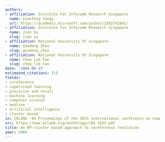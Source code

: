```yaml
---
authors:
- affiliation: Institute For Infocomm Research Singapore
  name: Xiaofeng Yangy
  url: https://academic.microsoft.com/author/2282742841/
- affiliation: Institute For Infocomm Research Singapore
  name: Jian Su
  slug: jian_su
- affiliation: National University Of Singapore
  name: Guodong Zhou
  slug: guodong_zhou
- affiliation: National University Of Singapore
  name: Chew Lim Tan
  slug: chew_lim_tan
date: '2004-08-23'
estimated_citations: 113
fields:
- coreference
- supervised learning
- precision and recall
- machine learning
- computer science
- medline
- artificial intelligence
- cluster based
in: COLING '04 Proceedings of the 20th international conference on Computational Linguistics
src: https://www.aclweb.org/anthology/C04-1033.pdf
title: An NP-cluster based approach to coreference resolution
year: 2004
---
```

